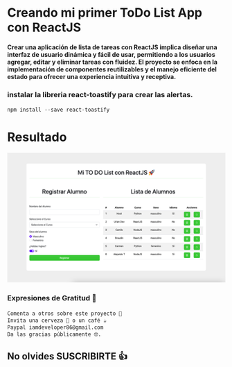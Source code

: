 # Creando mi primer ToDo List App con ReactJS

#### Crear una aplicación de lista de tareas con ReactJS implica diseñar una interfaz de usuario dinámica y fácil de usar, permitiendo a los usuarios agregar, editar y eliminar tareas con fluidez. El proyecto se enfoca en la implementación de componentes reutilizables y el manejo eficiente del estado para ofrecer una experiencia intuitiva y receptiva.

### instalar la libreria react-toastify para crear las alertas.

    npm install --save react-toastify

# Resultado

![](https://raw.githubusercontent.com/urian121/imagenes-proyectos-github/master/todo-list-react.png)

### Expresiones de Gratitud 🎁

    Comenta a otros sobre este proyecto 📢
    Invita una cerveza 🍺 o un café ☕
    Paypal iamdeveloper86@gmail.com
    Da las gracias públicamente 🤓.

## No olvides SUSCRIBIRTE 👍
